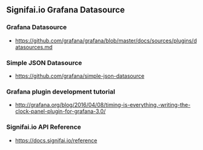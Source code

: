 ## Signifai.io Grafana Datasource

### Grafana Datasource
- https://github.com/grafana/grafana/blob/master/docs/sources/plugins/datasources.md

### Simple JSON Datasource
- https://github.com/grafana/simple-json-datasource

### Grafana plugin development tutorial
- http://grafana.org/blog/2016/04/08/timing-is-everything.-writing-the-clock-panel-plugin-for-grafana-3.0/

### Signifai.io API Reference
- https://docs.signifai.io/reference
